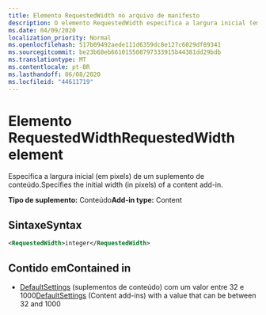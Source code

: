 ```yaml
---
title: Elemento RequestedWidth no arquivo de manifesto
description: O elemento RequestedWidth especifica a largura inicial (em pixels) de um suplemento de conteúdo.
ms.date: 04/09/2020
localization_priority: Normal
ms.openlocfilehash: 517b09492aede111d6359dc8e127c6029df89341
ms.sourcegitcommit: be23b68eb661015508797333915b44381dd29bdb
ms.translationtype: MT
ms.contentlocale: pt-BR
ms.lasthandoff: 06/08/2020
ms.locfileid: "44611719"
---
```

# <a name="requestedwidth-element"></a><span data-ttu-id="ccd81-103">Elemento RequestedWidth</span><span class="sxs-lookup"><span data-stu-id="ccd81-103">RequestedWidth element</span></span>

<span data-ttu-id="ccd81-104">Especifica a largura inicial (em pixels) de um suplemento de conteúdo.</span><span class="sxs-lookup"><span data-stu-id="ccd81-104">Specifies the initial width (in pixels) of a content add-in.</span></span>

<span data-ttu-id="ccd81-105">**Tipo de suplemento:** Conteúdo</span><span class="sxs-lookup"><span data-stu-id="ccd81-105">**Add-in type:** Content</span></span>

## <a name="syntax"></a><span data-ttu-id="ccd81-106">Sintaxe</span><span class="sxs-lookup"><span data-stu-id="ccd81-106">Syntax</span></span>

```XML
<RequestedWidth>integer</RequestedWidth>
```

## <a name="contained-in"></a><span data-ttu-id="ccd81-107">Contido em</span><span class="sxs-lookup"><span data-stu-id="ccd81-107">Contained in</span></span>

- <span data-ttu-id="ccd81-108">[DefaultSettings](defaultsettings.md) (suplementos de conteúdo) com um valor entre 32 e 1000</span><span class="sxs-lookup"><span data-stu-id="ccd81-108">[DefaultSettings](defaultsettings.md) (Content add-ins) with a value that can be between 32 and 1000</span></span>
